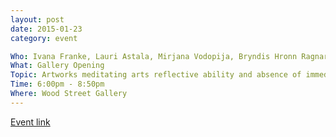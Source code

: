 ```yaml
---
layout: post
date: 2015-01-23
category: event

Who: Ivana Franke, Lauri Astala, Mirjana Vodopija, Bryndis Hronn Ragnarsdottir
What: Gallery Opening
Topic: Artworks meditating arts reflective ability and absence of immediate self in various disciplines including installations, video projections and ‘flicker’ objects
Time: 6:00pm - 8:50pm
Where: Wood Street Gallery
---
```

[Event link](http://woodstreetgalleries.org/portfolio-view/the-absence-of-self/)
